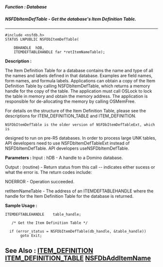 ##### Function : Database
##### NSFDbItemDefTable - Get the database's Item Definition Table.
---
```
#include <nsfdb.h>
STATUS LNPUBLIC NSFDbItemDefTable(

	DBHANDLE  hDB,
	ITEMDEFTABLEHANDLE far *retItemNameTable);
```
**Description :**

The Item Definition Table for a database contains the name and type of all the 
names and labels defined in that database.  Examples are field names, form 
names, and formula labels.  Applications can obtain a copy of the Item 
Definition Table by calling NSFDbItemDefTable, which returns a memory handle 
for the copy of the table.  The application must call OSLock to lock the table 
in memory and obtain the memory address.  The application is responsible for 
de-allocating the memory by calling OSMemFree.

For details on the structure of the Item Definition Table, please see the 
descriptions for ITEM_DEFINITION_TABLE and ITEM_DEFINITION.

    NSFDbItemDefTable is the older version of NSFDbItemDefTableExt, which is 
designed to run on pre-R5 databases.  In order to process large UNK tables, API 
developers need to use NSFDbItemDefTableExt instead of NSFDbItemDefTable.  API 
developers useNSFDbItemDefTable. 

**Parameters :**
Input :
hDB  -  A handle to a Domino database.

Output :
(routine)  -  Return status from this call -- indicates either sucess or what the error is. The return codes include:

NOERROR - Operation succeeded.


retItemNameTable  -  The address of an ITEMDEFTABLEHANDLE where the handle for the Item Definition Table for the database is returned.


**Sample Usage :**
```
ITEMDEFTABLEHANDLE    table_handle;

   /* Get the Item Definition Table */
 
  if (error_status = NSFDbItemDefTable(db_handle, &table_handle))
       goto Exit;

```
**See Also :**
[ITEM_DEFINITION](/domino-c-api-docs/reference/Data/ITEM_DEFINITION)
[ITEM_DEFINITION_TABLE](/domino-c-api-docs/reference/Data/ITEM_DEFINITION_TABLE)
[NSFDbAddItemName](/domino-c-api-docs/reference/Func/NSFDbAddItemName)
---

